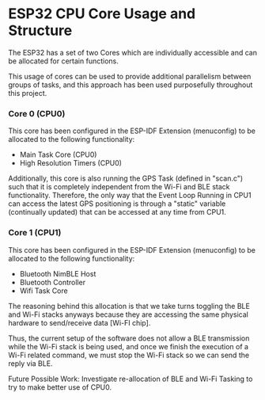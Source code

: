 
# ESP32 CPU Core Usage and Structure

The ESP32 has a set of two Cores which are individually accessible and can be allocated for certain functions.

This usage of cores can be used to provide additional parallelism between groups of tasks, and this approach has been used
purposefully throughout this project.

### Core 0 (CPU0)

This core has been configured in the ESP-IDF Extension (menuconfig) to be allocated to the following functionality:
- Main Task Core (CPU0)
- High Resolution Timers (CPU0)

Additionally, this core is also running the GPS Task (defined in "scan.c") such that it is completely independent from
the Wi-Fi and BLE stack functionality. Therefore, the only way that the Event Loop Running in CPU1 can access the latest
GPS positioning is through a "static" variable (continually updated) that can be accessed at any time from CPU1.


### Core 1 (CPU1)

This core has been configured in the ESP-IDF Extension (menuconfig) to be allocated to the following functionality:
- Bluetooth NimBLE Host
- Bluetooth Controller
- Wifi Task Core

The reasoning behind this allocation is that we take turns toggling the BLE and Wi-Fi stacks anyways because they 
are accessing the same physical hardware to send/receive data [Wi-FI chip]. 

Thus, the current setup of the software does not allow a BLE transmission while the Wi-Fi stack is being used, and once 
we finish the execution of a Wi-Fi related command, we must stop the Wi-Fi stack so we can send the reply via BLE.

Future Possible Work: Investigate re-allocation of BLE and Wi-Fi Tasking to try to make better use of CPU0.
